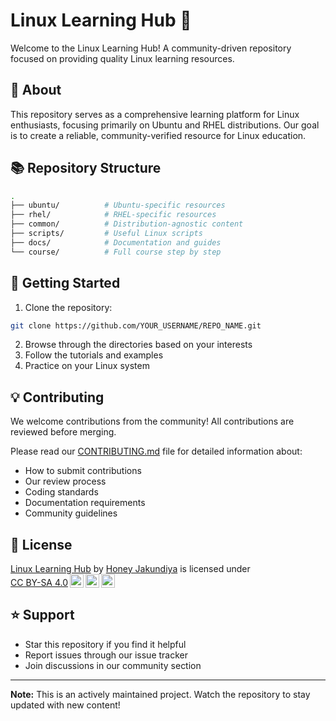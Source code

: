 # Linux Learning Hub 🐧

Welcome to the Linux Learning Hub! A community-driven repository focused on providing quality Linux learning resources.

## 🎯 About
This repository serves as a comprehensive learning platform for Linux enthusiasts, focusing primarily on Ubuntu and RHEL distributions. Our goal is to create a reliable, community-verified resource for Linux education.

## 📚 Repository Structure

```bash
.
├── ubuntu/          # Ubuntu-specific resources
├── rhel/            # RHEL-specific resources
├── common/          # Distribution-agnostic content
├── scripts/         # Useful Linux scripts
├── docs/            # Documentation and guides
└── course/          # Full course step by step

```
## 🚀 Getting Started
1. Clone the repository:
```bash
git clone https://github.com/YOUR_USERNAME/REPO_NAME.git
```
2. Browse through the directories based on your interests
3. Follow the tutorials and examples
4. Practice on your Linux system


## 💡 Contributing
We welcome contributions from the community! All contributions are reviewed before merging.

Please read our [CONTRIBUTING.md](CONTRIBUTING.md) file for detailed information about:
- How to submit contributions
- Our review process
- Coding standards
- Documentation requirements
- Community guidelines

## 📝 License
<p xmlns:cc="http://creativecommons.org/ns#" xmlns:dct="http://purl.org/dc/terms/"><a property="dct:title" rel="cc:attributionURL" href="https://github.com/honey-jakundiya/linux-resources">Linux Learning Hub</a> by <a rel="cc:attributionURL dct:creator" property="cc:attributionName" href="https://github.com/honey-jakundiya">Honey Jakundiya</a> is licensed under <a href="https://creativecommons.org/licenses/by-sa/4.0/?ref=chooser-v1" target="_blank" rel="license noopener noreferrer" style="display:inline-block;">CC BY-SA 4.0<img style="height:22px!important;margin-left:3px;vertical-align:text-bottom;" src="https://mirrors.creativecommons.org/presskit/icons/cc.svg?ref=chooser-v1" alt=""><img style="height:22px!important;margin-left:3px;vertical-align:text-bottom;" src="https://mirrors.creativecommons.org/presskit/icons/by.svg?ref=chooser-v1" alt=""><img style="height:22px!important;margin-left:3px;vertical-align:text-bottom;" src="https://mirrors.creativecommons.org/presskit/icons/sa.svg?ref=chooser-v1" alt=""></a></p> 

## ⭐ Support
- Star this repository if you find it helpful
- Report issues through our issue tracker
- Join discussions in our community section


---
**Note:** This is an actively maintained project. Watch the repository to stay updated with new content!
